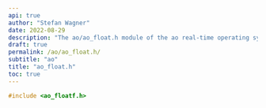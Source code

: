 ```yaml
---
api: true
author: "Stefan Wagner"
date: 2022-08-29
description: "The ao/ao_float.h module of the ao real-time operating system."
draft: true
permalink: /ao/ao_float.h/ 
subtitle: "ao"
title: "ao_float.h"
toc: true
---
```


```c
#include <ao_floatf.h>

```

